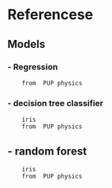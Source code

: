 # Referencese

## Models
### - Regression
        from  PUP physics

### - decision tree classifier
        iris
        from  PUP physics

## - random forest
        iris
        from  PUP physics

